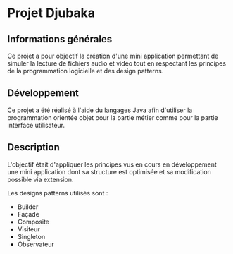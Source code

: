 # Projet Djubaka

## Informations générales

Ce projet a pour objectif la création d'une mini application permettant de simuler la lecture de fichiers
audio et vidéo tout en respectant les principes de la programmation logicielle et des design patterns.

## Développement

Ce projet a été réalisé à l'aide du langages Java afin d'utiliser la programmation orientée objet pour la
partie métier comme pour la partie interface utilisateur.

## Description

L'objectif était d'appliquer les principes vus en cours en développement une mini application dont sa 
structure est optimisée et sa modification possible via extension.

Les designs patterns utilisés sont :
- Builder
- Façade
- Composite
- Visiteur
- Singleton
- Observateur
